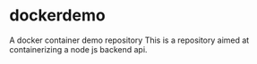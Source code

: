 # dockerdemo
A docker container demo repository
This is a repository aimed at containerizing a node js backend api.
